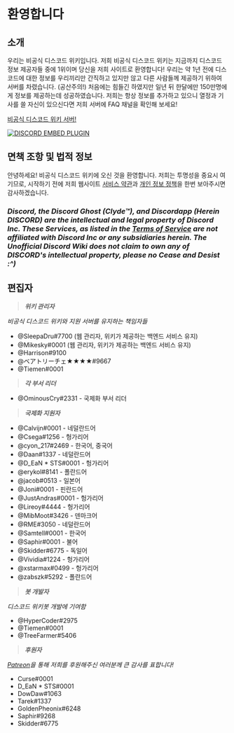 <!-- TITLE: 한국어 - 홈 -->
<!-- SUBTITLE: 비공식 디스코드 위키에 오신 것을 환영합니다! -->

# 환영합니다
## 소개

우리는 비공식 디스코드 위키입니다. 저희 비공식 디스코드 위키는 지금까지 디스코드 정보 제공자들 중에 1위이며 당신을 저희 사이트로 환영합니다! 우리는 약 1년 전에 디스코드에 대한 정보를 우리끼리만 간직하고 있지만 않고 다른 사람들께 제공하기 위하여 서버를 차렸습니다. (공산주의!) 처음에는 힘들긴 하였지만 일년 뒤 한달에만 150만명에게 정보를 제공하는데 성공하였습니다. 저희는 항상 정보를 추가하고 있으니 열정과 기사를 쓸 자신이 있으신다면 저희 서버에 FAQ 채널을 확인해 보세요!

[비공식 디스코드 위키 서버!](https://discord.gg/ZRJ9Ghh)

<a href="https://discord.gg/ZRJ9Ghh">![DISCORD EMBED PLUGIN](https://discordapp.com/api/guilds/367460196148183040/widget.png?style=banner2)</a>

## 면책 조항 및 법적 정보
안녕하세요! 비공식 디스코드 위키에 오신 것을 환영합니다. 저희는 투명성을 중요시 여기므로, 시작하기 전에 저희 웹사이트 [서비스 약관](/terms)과 [개인 정보 정책](/privacy)을 한번 보아주시면 감사하겠습니다.

### ***Discord, the Discord Ghost (Clyde™), and Discordapp (Herein DISCORD) are the intellectual and legal property of Discord Inc. These Services, as listed in the [Terms of Service](/terms) are not affiliated with Discord Inc or any subsidiaries herein. The Unofficial Discord Wiki does not claim to own any of DISCORD's intellectual property, please no Cease and Desist :^)***

## 편집자
> ***위키 관리자***

*비공식 디스코드 위키와 지원 서버를 유지하는 책임자들*
* @SleepaDru#7700 (웹 관리자, 위키가 제공하는 백엔드 서비스 유지)
* @Mikesky#0001 (웹 관리자, 위키가 제공하는 백엔드 서비스 유지)
* @Harrison#9100
* @ベアトリーチェ★★★★#9667
* @Tiemen#0001

>***각 부서 리더***

* @OminousCry#2331 - 국제화 부서 리더

> ***국제화 지원자***

* @Calvijn#0001 - 네덜란드어
* @Csega#1256 - 헝가리어
* @cyon_217#2469 - 한국어, 중국어
* @Daan#1337 - 네덜란드어
* @D_EaN * STS#0001 - 헝가리어
* @erykol#8141 - 폴란드어
* @jacob#0513 - 일본어
* @Joni#0001 - 핀란드어
* @JustAndras#0001 - 헝가리어
* @Lireoy#4444 - 헝가리어
* @MibMoot#3426 - 덴마크어
* @RME#3050 - 네덜란드어
* @Samtell#0001 - 한국어
* @Saphir#0001 - 불어
* @Skidder#6775 - 독일어
* @Vividia#1224 - 헝가리어
* @xstarmax#0499 - 헝가리어
* @zabszk#5292 - 폴란드어

> ***봇 개발자***

*디스코드 위키봇 개발에 기여함*
* @HyperCoder#2975
* @Tiemen#0001
* @TreeFarmer#5406

>***후원자***

*[Patreon](https://www.patreon.com/TheDiscordWiki)을 통해 저희를 후원해주신 여러분께 큰 감사를 표합니다!*

* Curse#0001
* D_EaN * STS#0001
* DowDaw#1063
* Tarek#1337
* GoldenPheonix#6248
* Saphir#9268
* Skidder#6775